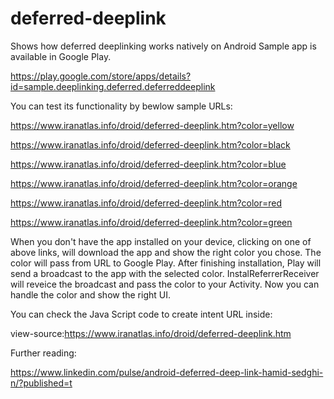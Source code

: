 # deferred-deeplink
Shows how deferred deeplinking works natively on Android
Sample app is available in Google Play.

https://play.google.com/store/apps/details?id=sample.deeplinking.deferred.deferreddeeplink

You can test its functionality by bewlow sample URLs:

https://www.iranatlas.info/droid/deferred-deeplink.htm?color=yellow

https://www.iranatlas.info/droid/deferred-deeplink.htm?color=black

https://www.iranatlas.info/droid/deferred-deeplink.htm?color=blue

https://www.iranatlas.info/droid/deferred-deeplink.htm?color=orange

https://www.iranatlas.info/droid/deferred-deeplink.htm?color=red

https://www.iranatlas.info/droid/deferred-deeplink.htm?color=green

When you don't have the app installed on your device, clicking on one of above links, will download the app and show the right color you chose.
The color will pass from URL to Google Play. After finishing installation, Play will send a broadcast to the app with the selected color. InstalReferrerReceiver will reveice the broadcast and pass the color to your Activity. Now you can handle the color and show the right UI.

You can check the Java Script code to create intent URL inside:

view-source:https://www.iranatlas.info/droid/deferred-deeplink.htm

Further reading:

https://www.linkedin.com/pulse/android-deferred-deep-link-hamid-sedghi-n/?published=t
